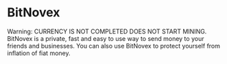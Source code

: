 # BitNovex
Warning: CURRENCY IS NOT COMPLETED DOES NOT START MINING. BitNovex is a private, fast and easy to use way to send money to your friends and businesses. You can also use BitNovex to protect yourself from inflation of fiat money.
